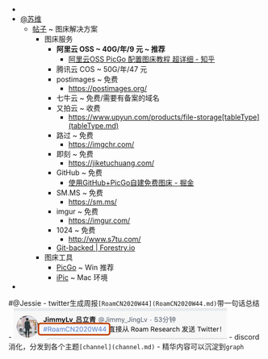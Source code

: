 - 
- [@苏维](@苏维.md)
    - [帖子](帖子.md) ~ 图床解决方案
        - 图床服务
            - **阿里云 OSS ~ 40G/年/9 元 ~ 推荐**
                - [阿里云OSS PicGo 配置图床教程 超详细 - 知乎](https://zhuanlan.zhihu.com/p/104152479)
            - 腾讯云 COS ~ 50G/年/47 元
            - postimages ~ 免费
                - https://postimages.org/
            - 七牛云 ~ 免费/需要有备案的域名
            - 又拍云 ~ 收费
                - https://www.upyun.com/products/file-storage[tableType](tableType.md)
            - 路过 ~ 免费
                - https://imgchr.com/
            - 即刻 ~ 免费
                - https://jiketuchuang.com/
            - GitHub ~ 免费
                - [使用GitHub+PicGo自建免费图床 - 掘金](https://juejin.im/post/6844904078468710413)
            - SM.MS ~ 免费
                - https://sm.ms/
            - imgur ~ 免费
                - https://imgur.com/
            - 1024 ~ 免费
                - http://www.s7tu.com/
            - [Git-backed | Forestry.io](https://forestry.io/)
        - 图床工具
            - [PicGo](https://github.com/Molunerfinn/PicGo) ~ Win 推荐
            - [iPic](https://apps.apple.com/cn/app/ipic-markdown-%E5%9B%BE%E5%BA%8A-%E6%96%87%E4%BB%B6%E4%B8%8A%E4%BC%A0%E5%B7%A5%E5%85%B7/id1101244278?mt=12) ~ Mac 环境
- 

#@Jessie
    - twitter生成周报`[RoamCN2020W44](RoamCN2020W44.md)`带一句话总结
    - ![](../images/BKpJxQigDi.png?)
    - discord消化，分发到各个主题`[channel](channel.md)`
    - 精华内容可以沉淀到`graph`
